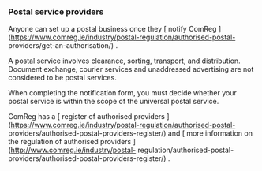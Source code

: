 ###  Postal service providers

Anyone can set up a postal business once they [ notify ComReg
](https://www.comreg.ie/industry/postal-regulation/authorised-postal-
providers/get-an-authorisation/) .

A postal service involves clearance, sorting, transport, and distribution.
Document exchange, courier services and unaddressed advertising are not
considered to be postal services.

When completing the notification form, you must decide whether your postal
service is within the scope of the universal postal service.

ComReg has a [ register of authorised providers
](https://www.comreg.ie/industry/postal-regulation/authorised-postal-
providers/authorised-postal-providers-register/) and [ more information on the
regulation of authorised providers ](http://www.comreg.ie/industry/postal-
regulation/authorised-postal-providers/authorised-postal-providers-register/)
.
